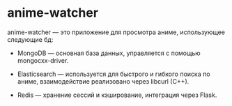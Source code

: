 # anime-watcher

anime-watcher — это приложение для просмотра аниме, использующее следующие бд:

- MongoDB — основная база данных, управляется с помощью mongocxx-driver.

- Elasticsearch — используется для быстрого и гибкого поиска по аниме, взаимодействие реализовано через libcurl (C++).

- Redis — хранение сессий и кэширование, интеграция через Flask.
